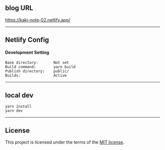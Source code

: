 ## blog URL
https://kaki-note-02.netlify.app/

__________________________________________
## Netlify Config

#### Development Setting
```
Base directory:       Not set
Build command:        yarn build
Publish directory:    public/
Builds:               Active
```

__________________________________________
## local dev
```
yarn install
yarn dev
```

__________________________________________
## License
This project is licensed under the terms of the [MIT license](/LICENSE).

